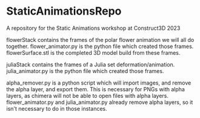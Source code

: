 # StaticAnimationsRepo
A repository for the Static Animations workshop at Construct3D 2023

flowerStack contains the frames of the polar flower animation we will all do together.
flower_animator.py is the python file which created those frames.
flowerSurface.stl is the completed 3D model build from these frames.

juliaStack contains the frames of a Julia set deformation/animation.
julia_animator.py is the python file which created those frames.

alpha_remover.py is a python script which will import images, and remove the alpha layer, and export them.  This is necessary for PNGs with alpha layers, as chimera will not be able to open files with alpha layers.  flower_animator.py and julia_animator.py already remove alpha layers, so it isn't necessary to do in those instances.
